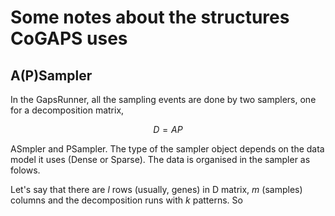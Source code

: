 # Some notes about the structures CoGAPS uses

## A(P)Sampler
In the GapsRunner, all the sampling events are done by two samplers, one for a decomposition matrix, 

```math
D=AP
```
ASmpler and PSampler. The type of the sampler object depends on the data model it uses (Dense or Sparse).
The data is organised in the sampler as folows.

Let's say that there are $l$ rows (usually, genes) in D matrix, $m$ (samples) columns and the decomposition runs with $k$ patterns. So  
